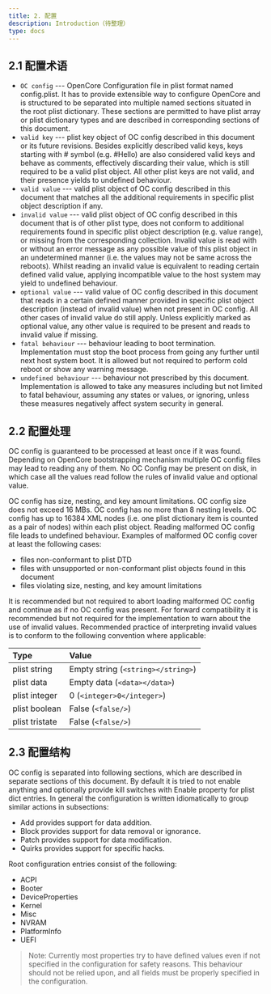 ```yaml
---
title: 2. 配置
description: Introduction（待整理）
type: docs
---
```


## 2.1 配置术语

- `OC config` --- OpenCore Configuration file in plist format named config.plist. It has to provide extensible way to configure OpenCore and is structured to be separated into multiple named sections situated in the root plist dictionary. These sections are permitted to have plist array or plist dictionary types and are described in corresponding sections of this document.
- `valid key` --- plist key object of OC config described in this document or its future revisions. Besides explicitly described valid keys, keys starting with # symbol (e.g. #Hello) are also considered valid keys and behave as comments, effectively discarding their value, which is still required to be a valid plist object. All other plist keys are not valid, and their presence yields to undefined behaviour.
- `valid value` --- valid plist object of OC config described in this document that matches all the additional requirements in specific plist object description if any.
- `invalid value` --- valid plist object of OC config described in this document that is of other plist type, does not conform to additional requirements found in specific plist object description (e.g. value range), or missing from the corresponding collection. Invalid value is read with or without an error message as any possible value of this plist object in an undetermined manner (i.e. the values may not be same across the reboots). Whilst reading an invalid value is equivalent to reading certain defined valid value, applying incompatible value to the host system may yield to undefined behaviour.
- `optional value` --- valid value of OC config described in this document that reads in a certain defined manner provided in specific plist object description (instead of invalid value) when not present in OC config. All other cases of invalid value do still apply. Unless explicitly marked as optional value, any other value is required to be present and reads to invalid value if missing.
- `fatal behaviour` --- behaviour leading to boot termination. Implementation must stop the boot process from going any further until next host system boot. It is allowed but not required to perform cold reboot or show any warning message.
- `undefined behaviour` --- behaviour not prescribed by this document. Implementation is allowed to take any measures including but not limited to fatal behaviour, assuming any states or values, or ignoring, unless these measures negatively affect system security in general.

## 2.2 配置处理

OC config is guaranteed to be processed at least once if it was found. Depending on OpenCore bootstrapping mechanism multiple OC config files may lead to reading any of them. No OC Config may be present on disk, in which case all the values read follow the rules of invalid value and optional value.

OC config has size, nesting, and key amount limitations. OC config size does not exceed 16 MBs. OC config has no more than 8 nesting levels. OC config has up to 16384 XML nodes (i.e. one plist dictionary item is counted as a pair of nodes) within each plist object. Reading malformed OC config file leads to undefined behaviour. Examples of malformed OC config cover at least the following cases:

- files non-conformant to plist DTD
- files with unsupported or non-conformant plist objects found in this document
- files violating size, nesting, and key amount limitations

It is recommended but not required to abort loading malformed OC config and continue as if no OC config was present. For forward compatibility it is recommended but not required for the implementation to warn about the use of invalid values. Recommended practice of interpreting invalid values is to conform to the following convention where applicable:

| Type | Value |
|:---|:---|
| plist string | Empty string (`<string></string>`) |
| plist data | Empty data (`<data></data>`) |
| plist integer | 0 (`<integer>0</integer>`) |
| plist boolean | False (`<false/>`) |
| plist tristate | False (`<false/>`) |

## 2.3 配置结构

OC config is separated into following sections, which are described in separate sections of this document. By default it is tried to not enable anything and optionally provide kill switches with Enable property for plist dict entries. In general the configuration is written idiomatically to group similar actions in subsections:

- Add provides support for data addition.
- Block provides support for data removal or ignorance.
- Patch provides support for data modification.
- Quirks provides support for specific hacks.

Root configuration entries consist of the following:

- ACPI
- Booter
- DeviceProperties
- Kernel
- Misc
- NVRAM
- PlatformInfo
- UEFI

> Note: Currently most properties try to have defined values even if not specified in the configuration for safety reasons. This behaviour should not be relied upon, and all fields must be properly specified in the configuration.
